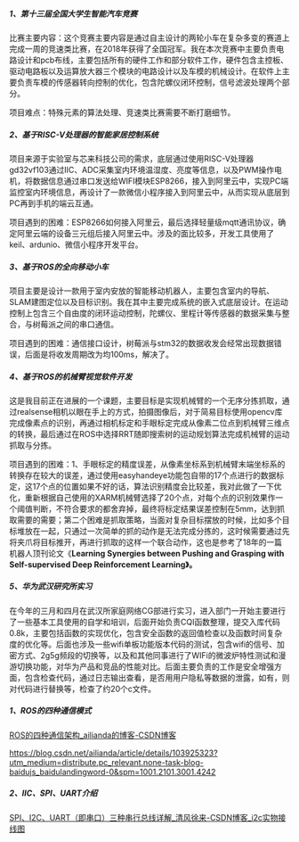 ##### 1、第十三届全国大学生智能汽车竞赛

比赛主要内容：这个竞赛主要内容是通过自主设计的两轮小车在复杂多变的赛道上完成一周的竞速类比赛，在2018年获得了全国冠军。我在本次竞赛中主要负责电路设计和pcb布线，主要包括所有的硬件工作和部分软件工作，硬件包含主控板、驱动电路板以及运算放大器三个模块的电路设计以及车模的机械设计。在软件上主要负责车模的传感器转向控制的优化，包含陀螺仪闭环控制，信号滤波处理两个部分。

项目难点：特殊元素的算法处理、竞速类比赛需要不断打磨细节。

 

##### 2、基于RISC-V处理器的智能家居控制系统

项目来源于实验室与芯来科技公司的需求，底层通过使用RISC-V处理器gd32vf103通过IIC、ADC采集室内环境温湿度、亮度等信息，以及PWM操作电机，将数据信息通过串口发送给WIFI模块ESP8266，接入到阿里云中，实现PC端监控室内环境信息，再设计了一款微信小程序接入到阿里云中，从而实现从底层到PC再到手机的端云互通。

项目遇到的困难：ESP8266如何接入阿里云，最后选择轻量级mqtt通讯协议，确定阿里云端的设备三元组后接入阿里云中。涉及的面比较多，开发工具使用了keil、ardunio、微信小程序开发平台。

 

##### 3、基于ROS的全向移动小车

项目主要是设计一款用于室内安放的智能移动机器人，主要包含室内的导航、SLAM建图定位以及目标识别。我在其中主要完成系统的嵌入式底层设计。在运动控制上包含三个自由度的闭环运动控制，陀螺仪、里程计等传感器的数据采集与整合，与树莓派之间的串口通信。

项目遇到的困难：通信接口设计，树莓派与stm32的数据收发会经常出现数据错误，后面是将收发周期改为均100ms，解决了。

 

##### 4、基于ROS的机械臂视觉软件开发

这是我目前正在进展的一个课题，主要目标是实现机械臂的一个无序分拣抓取，通过realsense相机以眼在手上的方式，拍摄图像后，对于简易目标使用opencv库完成像素点的识别，再通过相机标定和手眼标定完成从像素二位点到机械臂三维点的转换，最后通过在ROS中选择RRT随即搜索树的运动规划算法完成机械臂的运动抓取与分拣。

项目遇到的困难：1、手眼标定的精度误差，从像素坐标系到机械臂末端坐标系的转换存在较大的误差，通过使用easyhandeye功能包自带的17个点进行的数据标定，这17个点的位置如果不好的话，算法识别精度会比较差，我对此做了一下优化，重新根据自己使用的XARM机械臂选择了20个点，对每个点的识别效果作一个阈值判断，不符合要求的都舍弃掉，最终将标定结果误差控制在5mm，达到抓取需要的需要；第二个困难是抓取策略，当面对复杂目标摆放的时候，比如多个目标堆放在一起，只通过一次简单的抓的动作是无法完成分拣的，这时候需要通过先将夹爪将目标推开，再进行抓取的这样一个联合动作，这也是参考了18年的一篇机器人顶刊论文《**Learning Synergies between Pushing and Grasping with Self-supervised Deep Reinforcement Learning》。**

 

##### 5、华为武汉研究所实习

在今年的三月和四月在武汉所家庭网络CG部进行实习，进入部门一开始主要进行了一些基本工具使用的自学和培训，后面开始负责CQI函数整理，提交入库代码0.8k，主要包括函数的实现优化，包含安全函数的返回值检查以及函数时间复杂度的优化等。后面也涉及一些wifi单板功能版本代码的测试，包含wifi的信号、加密方式、2g5g频段的切换等，以及和其他同事进行了WIFi的微波炉特性测试和漫游切换功能，对华为产品和竞品的性能对比。后面主要负责的工作是安全增强方面，包含检查代码，通过日志输出查看，是否用用户隐私等数据的泄露，如有，则对代码进行替换等，检查了约20个c文件。

 

 

##### 1、ROS的四种通信模式

[ROS的四种通信架构_ailianda的博客-CSDN博客](https://blog.csdn.net/ailianda/article/details/103925323?utm_medium=distribute.pc_relevant.none-task-blog-baidujs_baidulandingword-0&spm=1001.2101.3001.4242)

https://blog.csdn.net/ailianda/article/details/103925323?utm_medium=distribute.pc_relevant.none-task-blog-baidujs_baidulandingword-0&spm=1001.2101.3001.4242

 

##### 2、IIC、SPI、UART介绍

[SPI、I2C、UART（即串口）三种串行总线详解_清风徐来-CSDN博客_i2c实物接线图](https://blog.csdn.net/oqqHuTu12345678/article/details/65445338?utm_medium=distribute.pc_relevant.none-task-blog-2~default~BlogCommendFromMachineLearnPai2~default-1.baidujs&depth_1-utm_source=distribute.pc_relevant.none-task-blog-2~default~BlogCommendFromMachineLearnPai2~default-1.baidujs)